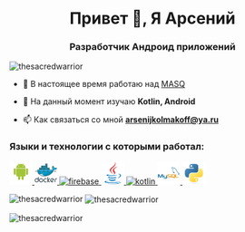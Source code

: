 <h1 align="center">Привет 👋, Я Арсений</h1>
<h3 align="center">Разработчик Андроид приложений</h3>

<p align="left"> <img src="https://komarev.com/ghpvc/?username=thesacredwarrior&label=Profile%20views&color=0e75b6&style=flat" alt="thesacredwarrior" /> </p>

- 🔭 В настоящее время работаю над [MASQ](https://github.com/thesacredwarrior/Masq)

- 🌱 На данный момент изучаю **Kotlin, Android**

- 📫 Как связаться со мной **arsenijkolmakoff@ya.ru**


<p align="left">
</p>

<h3 align="left">Языки и технологии с которыми работал:</h3>
<p align="left"> <a href="https://developer.android.com" target="_blank" rel="noreferrer"> <img src="https://raw.githubusercontent.com/devicons/devicon/master/icons/android/android-original-wordmark.svg" alt="android" width="40" height="40"/> </a> <a href="https://www.docker.com/" target="_blank" rel="noreferrer"> <img src="https://raw.githubusercontent.com/devicons/devicon/master/icons/docker/docker-original-wordmark.svg" alt="docker" width="40" height="40"/> </a> <a href="https://firebase.google.com/" target="_blank" rel="noreferrer"> <img src="https://www.vectorlogo.zone/logos/firebase/firebase-icon.svg" alt="firebase" width="40" height="40"/> </a> <a href="https://www.java.com" target="_blank" rel="noreferrer"> <img src="https://raw.githubusercontent.com/devicons/devicon/master/icons/java/java-original.svg" alt="java" width="40" height="40"/> </a> <a href="https://kotlinlang.org" target="_blank" rel="noreferrer"> <img src="https://www.vectorlogo.zone/logos/kotlinlang/kotlinlang-icon.svg" alt="kotlin" width="40" height="40"/> </a> <a href="https://www.mysql.com/" target="_blank" rel="noreferrer"> <img src="https://raw.githubusercontent.com/devicons/devicon/master/icons/mysql/mysql-original-wordmark.svg" alt="mysql" width="40" height="40"/> </a> <a href="https://www.python.org" target="_blank" rel="noreferrer"> <img src="https://raw.githubusercontent.com/devicons/devicon/master/icons/python/python-original.svg" alt="python" width="40" height="40"/> </a> </p>

<p><img align="left" src="https://github-readme-stats.vercel.app/api/top-langs?username=thesacredwarrior&show_icons=true&locale=en&layout=compact" alt="thesacredwarrior" /></p>

<p>&nbsp;<img align="center" src="https://github-readme-stats.vercel.app/api?username=thesacredwarrior&show_icons=true&locale=en" alt="thesacredwarrior" /></p>

<p><img align="center" src="https://github-readme-streak-stats.herokuapp.com/?user=thesacredwarrior&" alt="thesacredwarrior" /></p>
